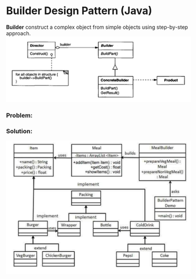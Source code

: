 # Builder Design Pattern (Java)
**Builder** construct a complex object from simple objects using step-by-step approach.
![](https://github.com/shamy1st/design-pattern-builder/blob/main/uml.png)
### Problem:

### Solution:
![](https://github.com/shamy1st/design-pattern-builder/blob/main/uml-solution.png)
